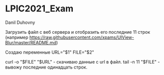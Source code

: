 # LPIC2021_Exam

Danil Duhovny

Загрузить файл с веб сервера и отобразить его последние 11 строк (например https://raw.githubusercontent.com/xpams/UIView-Blur/master/README.md)

Создаю переменные URL="$1" FILE="$2"

curl -o "$FILE" "$URL"  - скачиваю данные с url в файл.
tail -n 11 "$FILE" - вывожу последние одинадцать строк.
